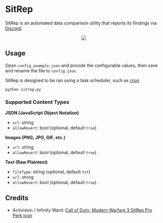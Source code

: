 # SitRep

SitRep is an automated data comparison utility that reports its findings via [Discord](https://discord.com/).

<p align="center">
    <img src="https://i.imgur.com/QFJdCoE.png" draggable="false">
</p>

## Usage

Open `config_example.json` and provide the configurable values, then save and rename the file to `config.json`.

SitRep is designed to be ran using a task scheduler, such as [cron](https://crontab.guru/).

```
python sitrep.py
```

### Supported Content Types

**JSON (JavaScript Object Notation)**

-   `url`: string
-   `allowRevert`: bool (optional, default `true`)

**Images (PNG, JPG, GIF, etc.)**

-   `url`: string
-   `allowRevert`: bool (optional, default `true`)

**Text (Raw Plaintext)**

-   `fileType`: string (optional, default `txt`)
-   `url`: string
-   `allowRevert`: bool (optional, default `true`)

## Credits

-   Activision / Infinity Ward: [Call of Duty: Modern Warfare 3 SitRep Pro Perk icon](https://callofduty.fandom.com/wiki/SitRep)
